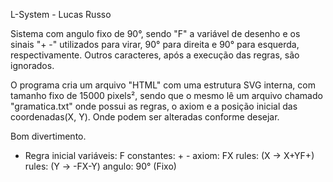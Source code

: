 L-System - Lucas Russo

Sistema com angulo fixo de 90°, sendo "F" a variável de desenho e os sinais "+ -" utilizados para virar, 90° para direita e 90° para esquerda, respectivamente. Outros caracteres, após a execução das regras, são ignorados.

O programa cria um arquivo "HTML" com uma estrutura SVG interna, com tamanho fixo de 15000 pixels², sendo que o mesmo lê um arquivo chamado "gramatica.txt" onde possui as regras, o axiom e a posição inicial das coordenadas(X, Y). Onde podem ser alteradas conforme desejar.


Bom divertimento.


- Regra inicial
  variáveis: F
  constantes: + -
  axiom: FX
  rules: (X → X+YF+)
  rules: (Y → -FX-Y)
  angulo: 90° (Fixo)
